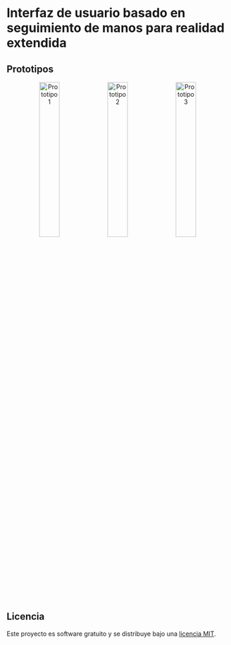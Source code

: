 # Interfaz de usuario basado en seguimiento de manos para realidad extendida

## Prototipos

<p align="center">
  <img src="ruta/al/gif1.gif" alt="Prototipo 1" width="30%">
  <img src="ruta/al/gif2.gif" alt="Prototipo 2" width="30%">
  <img src="ruta/al/gif3.gif" alt="Prototipo 3" width="30%">
</p>

## Licencia

Este proyecto es software gratuito y se distribuye bajo una [licencia MIT](LICENSE).
